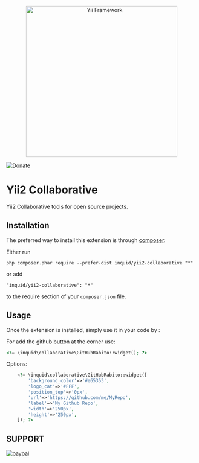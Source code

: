 <p align="center">
    <a href="http://www.yiiframework.com/" target="_blank">
        <img src="http://static.yiiframework.com/files/logo/yii.png" width="400" alt="Yii Framework" />
    </a>
</p>

[![Donate](https://img.shields.io/badge/Donate-PayPal-green.svg)](https://www.paypal.com/cgi-bin/webscr?cmd=_donations&business=contact@inquid.co&item_name=Yii2+extensions+support&item_number=22+Campaign&amount=5%2e00&currency_code=USD)

Yii2 Collaborative
==================
Yii2 Collaborative tools for open source projects.

Installation
------------

The preferred way to install this extension is through [composer](http://getcomposer.org/download/).

Either run

```
php composer.phar require --prefer-dist inquid/yii2-collaborative "*"
```

or add

```
"inquid/yii2-collaborative": "*"
```

to the require section of your `composer.json` file.


Usage
-----

Once the extension is installed, simply use it in your code by  :

For add the github button at the corner use:
```php
<?= \inquid\collaborative\GitHubRabito::widget(); ?>
```

Options:
```php
    <?= \inquid\collaborative\GitHubRabito::widget([
        'background_color'=>'#e65353',
        'logo_cat'=>'#FFF',
        'position_top'=>'0px',
        'url'=>'https://github.com/me/MyRepo',
        'label'=>'My Github Repo',
        'width'=>'250px',
        'height'=>'250px',
    ]); ?>
```
    
SUPPORT
-----
[![paypal](https://www.paypalobjects.com/en_US/i/btn/btn_donateCC_LG.gif)](https://www.paypal.com/cgi-bin/webscr?cmd=_donations&business=contact@inquid.co&item_name=Yii2+extensions+support&item_number=22+Campaign&amount=5%2e00&currency_code=USD)
